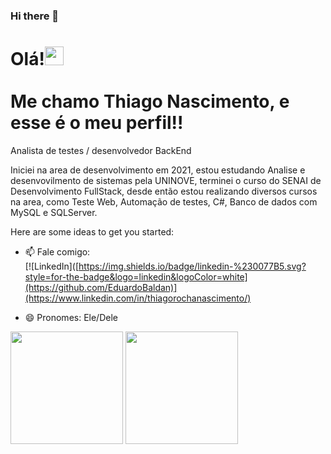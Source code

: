 ### Hi there 👋 

<h1 align="left">Olá!<img src="https://raw.githubusercontent.com/kaueMarques/kaueMarques/master/hi.gif" height="30px"><br><br>Me chamo Thiago Nascimento, e esse é o meu perfil!!</h1
  
  Analista de testes / desenvolvedor BackEnd
  
  Iniciei na area de desenvolvimento em 2021, estou estudando Analise e desenvovilmento de sistemas pela UNINOVE, terminei o curso do SENAI de Desenvolvimento FullStack, desde então estou realizando diversos cursos na area, como Teste Web, Automação de testes, C#, Banco de dados com MySQL e SQLServer.




Here are some ideas to get you started:

- 📫 Fale comigo:
<br>[![LinkedIn]([https://img.shields.io/badge/linkedin-%230077B5.svg?style=for-the-badge&logo=linkedin&logoColor=white](https://github.com/EduardoBaldan)](https://www.linkedin.com/in/thiagorochanascimento/)

- 😄 Pronomes: Ele/Dele

<img height="180em" src="https://github-readme-stats.vercel.app/api?username=EduardoBaldan&count_private=true&show_icons=true&include_all_commits=true&theme=github_dark"/>
<img height="180em" src="https://github-readme-stats.vercel.app/api/top-langs/?username=EduardoBaldan&layout=compact&langs_count=10&theme=github_dark"/>


